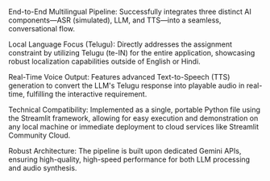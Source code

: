 End-to-End Multilingual Pipeline: Successfully integrates three distinct AI components—ASR (simulated), LLM, and TTS—into a seamless, conversational flow.

Local Language Focus (Telugu): Directly addresses the assignment constraint by utilizing Telugu (te-IN) for the entire application, showcasing robust localization capabilities outside of English or Hindi.

Real-Time Voice Output: Features advanced Text-to-Speech (TTS) generation to convert the LLM's Telugu response into playable audio in real-time, fulfilling the interactive requirement.

Technical Compatibility: Implemented as a single, portable Python file using the Streamlit framework, allowing for easy execution and demonstration on any local machine or immediate deployment to cloud services like Streamlit Community Cloud.

Robust Architecture: The pipeline is built upon dedicated Gemini APIs, ensuring high-quality, high-speed performance for both LLM processing and audio synthesis.

